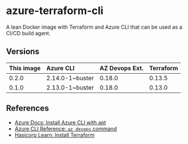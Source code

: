 # azure-terraform-cli

A lean Docker image with Terraform and Azure CLI that can be used as a CI/CD build agent.

## Versions

| This image | Azure CLI | AZ Devops Ext. | Terraform |
|:--|:--|:--|:--|
| 0.2.0 | 2.14.0-1~buster | 0.18.0 | 0.13.5 |
| 0.1.0 | 2.13.0-1~buster | 0.18.0 | 0.13.0 |

## References

- [Azure Docs: Install Azure CLI with apt](https://docs.microsoft.com/en-us/cli/azure/install-azure-cli-apt)
- [Azure CLI Reference: `az devops` command](https://docs.microsoft.com/en-us/cli/azure/ext/azure-devops/devops?view=azure-cli-latest)
- [Hasicorp Learn: Install Terraform](https://learn.hashicorp.com/tutorials/terraform/install-cli)
